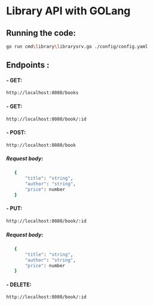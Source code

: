 # Library API with GOLang
## Running the code:  
 ```bash
go run cmd\library\librarysrv.go ./config/config.yaml
```
## Endpoints :
#### - GET: 
``` bash 
http://localhost:8080/books
```
#### - GET: 
``` bash 
http://localhost:8080/book/:id
```
#### - POST: 
``` bash 
http://localhost:8080/book
```
##### Request body: 
 ``` bash 
    {
        "title": "string",
        "author": "string",
        "price": number
    }
```

#### - PUT: 
``` bash 
http://localhost:8080/book/:id
```

##### Request body: 
 ``` bash 
    {
        "title": "string",
        "author": "string",
        "price": number
    }
```
#### - DELETE: 
``` bash 
http://localhost:8080/book/:id
```
